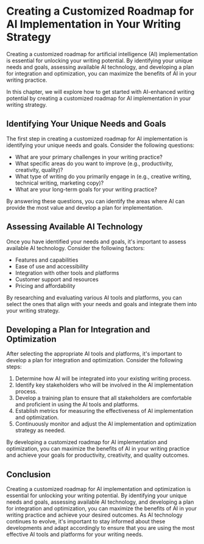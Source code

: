 Creating a Customized Roadmap for AI Implementation in Your Writing Strategy
===========================================================================================================================================

Creating a customized roadmap for artificial intelligence (AI) implementation is essential for unlocking your writing potential. By identifying your unique needs and goals, assessing available AI technology, and developing a plan for integration and optimization, you can maximize the benefits of AI in your writing practice.

In this chapter, we will explore how to get started with AI-enhanced writing potential by creating a customized roadmap for AI implementation in your writing strategy.

Identifying Your Unique Needs and Goals
---------------------------------------

The first step in creating a customized roadmap for AI implementation is identifying your unique needs and goals. Consider the following questions:

* What are your primary challenges in your writing practice?
* What specific areas do you want to improve (e.g., productivity, creativity, quality)?
* What type of writing do you primarily engage in (e.g., creative writing, technical writing, marketing copy)?
* What are your long-term goals for your writing practice?

By answering these questions, you can identify the areas where AI can provide the most value and develop a plan for implementation.

Assessing Available AI Technology
---------------------------------

Once you have identified your needs and goals, it's important to assess available AI technology. Consider the following factors:

* Features and capabilities
* Ease of use and accessibility
* Integration with other tools and platforms
* Customer support and resources
* Pricing and affordability

By researching and evaluating various AI tools and platforms, you can select the ones that align with your needs and goals and integrate them into your writing strategy.

Developing a Plan for Integration and Optimization
--------------------------------------------------

After selecting the appropriate AI tools and platforms, it's important to develop a plan for integration and optimization. Consider the following steps:

1. Determine how AI will be integrated into your existing writing process.
2. Identify key stakeholders who will be involved in the AI implementation process.
3. Develop a training plan to ensure that all stakeholders are comfortable and proficient in using the AI tools and platforms.
4. Establish metrics for measuring the effectiveness of AI implementation and optimization.
5. Continuously monitor and adjust the AI implementation and optimization strategy as needed.

By developing a customized roadmap for AI implementation and optimization, you can maximize the benefits of AI in your writing practice and achieve your goals for productivity, creativity, and quality outcomes.

Conclusion
----------

Creating a customized roadmap for AI implementation and optimization is essential for unlocking your writing potential. By identifying your unique needs and goals, assessing available AI technology, and developing a plan for integration and optimization, you can maximize the benefits of AI in your writing practice and achieve your desired outcomes. As AI technology continues to evolve, it's important to stay informed about these developments and adapt accordingly to ensure that you are using the most effective AI tools and platforms for your writing needs.
